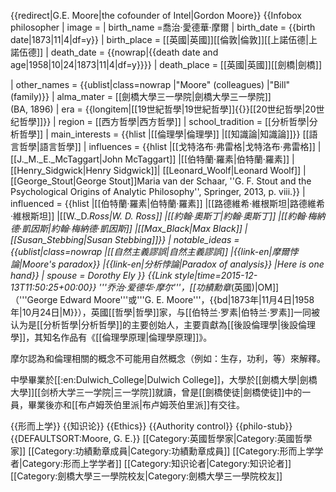 {{redirect|G.E. Moore|the cofounder of Intel|Gordon Moore}}
{{Infobox philosopher
| image =
| birth_name =喬治·愛德華·摩爾
| birth_date = {{birth date|1873|11|4|df=y}}
| birth_place = [[英國|英國]][[倫敦|倫敦]][[上諾伍德|上諾伍德]]
| death_date = {{nowrap|{{death date and age|1958|10|24|1873|11|4|df=y}}}}
| death_place = [[英國|英國]][[劍橋|劍橋]]
<!--| resting_place = [[Ascension_Parish_Burial_Ground,_Cambridge|Ascension Parish Burial Ground, Cambridge]]
| resting_place_coordinates = {{coord|52.2176|N|0.1001|E|type:landmark_region:GB|display=title}}-->
| other_names = {{ublist|class=nowrap |"Moore" (colleagues) |"Bill" (family)}}
| alma_mater  = [[劍橋大學三一學院|劍橋大學三一學院]]<br>(BA, 1896)
| era = {{longitem|[[19世紀哲學|19世紀哲學]]{{\}}[[20世纪哲學|20世纪哲學]]}}
| region = [[西方哲學|西方哲學]]
| school_tradition = [[分析哲學|分析哲學]]
| main_interests = {{hlist |[[倫理學|倫理學]] |[[知識論|知識論]]}} [[語言哲學|語言哲學]]
| influences = {{hlist |[[戈特洛布·弗雷格|戈特洛布·弗雷格]] |[[J._M._E._McTaggart|John McTaggart]] |[[伯特蘭·羅素|伯特蘭·羅素]] |[[Henry_Sidgwick|Henry Sidgwick]]| [[Leonard_Woolf|Leonard Woolf]] |[[George_Stout|George Stout]]<ref>Maria van der Schaar, ''G. F. Stout and the Psychological Origins of Analytic Philosophy'', Springer, 2013, p. viii.</ref>}}
| influenced = {{hlist |[[伯特蘭·羅素|伯特蘭·羅素]] |[[路德維希·維根斯坦|路德維希·維根斯坦]] |[[W._D._Ross|W. D. Ross]] |[[約翰·奧斯丁|約翰·奧斯丁]] |[[約翰·梅納德·凱因斯|約翰·梅納德·凱因斯]] |[[Max_Black|Max Black]] |[[Susan_Stebbing|Susan Stebbing]]}}
| notable_ideas = {{ublist|class=nowrap |[[自然主義謬誤|自然主義謬誤]] |{{link-en|摩爾悖論|Moore's paradox}} |{{link-en|分析悖論|Paradox of analysis}} |Here is one hand}}
| spouse = Dorothy Ely
}}
{{Link style|time=2015-12-13T11:50:25+00:00}}
'''乔治·爱德华·摩尔'''，[[功績勳章_(英國)|OM]]（'''George Edward Moore'''或'''G. E. Moore'''，{{bd|1873年|11月4日|1958年|10月24日|M}}），英國[[哲學|哲學]]家，与[[伯特兰·罗素|伯特兰·罗素]]一同被认为是[[分析哲學|分析哲學]]的主要创始人，主要貢獻為[[後設倫理學|後設倫理學]]，其知名作品有《[[倫理學原理|倫理學原理]]》。

摩尔認為和倫理相關的概念不可能用自然概念（例如：生存，功利，等）來解釋。

中學畢業於[[:en:Dulwich_College|Dulwich College]]，大學於[[劍橋大學|劍橋大學]][[剑桥大学三一学院|三一学院]]就讀，曾是[[劍橋使徒|劍橋使徒]]中的一員，畢業後亦和[[布卢姆茨伯里派|布卢姆茨伯里派]]有交往。

{{形而上学}}
{{知识论}}
{{Ethics}}
{{Authority control}}
{{philo-stub}}
{{DEFAULTSORT:Moore, G. E.}}
[[Category:英國哲學家|Category:英國哲學家]]
[[Category:功績勳章成員|Category:功績勳章成員]]
[[Category:形而上学学者|Category:形而上学学者]]
[[Category:知识论者|Category:知识论者]]
[[Category:劍橋大學三一學院校友|Category:劍橋大學三一學院校友]]